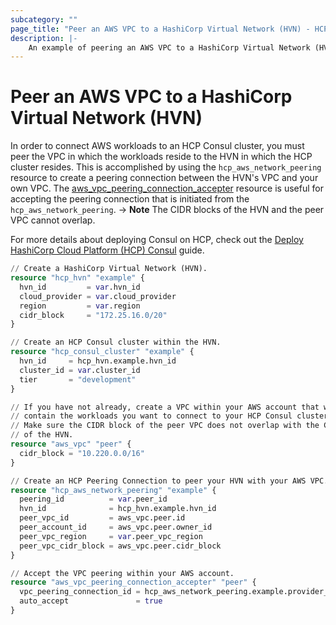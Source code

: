 ```yaml
---
subcategory: ""
page_title: "Peer an AWS VPC to a HashiCorp Virtual Network (HVN) - HCP Provider"
description: |-
    An example of peering an AWS VPC to a HashiCorp Virtual Network (HVN).
---
```


# Peer an AWS VPC to a HashiCorp Virtual Network (HVN)

In order to connect AWS workloads to an HCP Consul cluster, you must peer the VPC in which the workloads reside to the HVN in which the HCP cluster resides.
This is accomplished by using the `hcp_aws_network_peering` resource to create a peering connection between the HVN's VPC and your own VPC.
The [aws_vpc_peering_connection_accepter](https://registry.terraform.io/providers/hashicorp/aws/latest/docs/resources/vpc_peering_connection_accepter) resource is useful for accepting the peering connection that is initiated from the `hcp_aws_network_peering`.
-> **Note** The CIDR blocks of the HVN and the peer VPC cannot overlap.

For more details about deploying Consul on HCP, check out the [Deploy HashiCorp Cloud Platform (HCP) Consul](https://learn.hashicorp.com/tutorials/cloud/consul-deploy?in=consul/cloud) guide.

```terraform
// Create a HashiCorp Virtual Network (HVN).
resource "hcp_hvn" "example" {
  hvn_id         = var.hvn_id
  cloud_provider = var.cloud_provider
  region         = var.region
  cidr_block     = "172.25.16.0/20"
}

// Create an HCP Consul cluster within the HVN.
resource "hcp_consul_cluster" "example" {
  hvn_id     = hcp_hvn.example.hvn_id
  cluster_id = var.cluster_id
  tier       = "development"
}

// If you have not already, create a VPC within your AWS account that will
// contain the workloads you want to connect to your HCP Consul cluster.
// Make sure the CIDR block of the peer VPC does not overlap with the CIDR
// of the HVN.
resource "aws_vpc" "peer" {
  cidr_block = "10.220.0.0/16"
}

// Create an HCP Peering Connection to peer your HVN with your AWS VPC.
resource "hcp_aws_network_peering" "example" {
  peering_id          = var.peer_id
  hvn_id              = hcp_hvn.example.hvn_id
  peer_vpc_id         = aws_vpc.peer.id
  peer_account_id     = aws_vpc.peer.owner_id
  peer_vpc_region     = var.peer_vpc_region
  peer_vpc_cidr_block = aws_vpc.peer.cidr_block
}

// Accept the VPC peering within your AWS account.
resource "aws_vpc_peering_connection_accepter" "peer" {
  vpc_peering_connection_id = hcp_aws_network_peering.example.provider_peering_id
  auto_accept               = true
}
```
